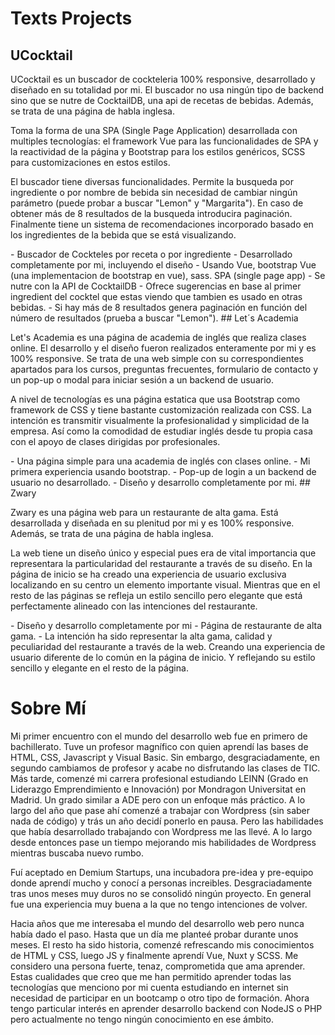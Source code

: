 # Texts Projects
 ## UCocktail
  <p>UCocktail es un buscador de cockteleria 100% responsive, desarrollado y diseñado en su totalidad por mi. El buscador no usa ningún tipo de backend sino que se nutre de CocktailDB, una api de recetas de bebidas. Además, se trata de una página de habla inglesa.</p>
  <p>Toma la forma de una SPA (Single Page Application) desarrollada con multiples tecnologías: el framework Vue para las funcionalidades de SPA y la reactividad de la página y Bootstrap para los estilos genéricos, SCSS para customizaciones en estos estilos.</p>
  <p>El buscador tiene diversas funcionalidades. Permite la busqueda por ingrediente o por nombre de bebida sin necesidad de cambiar ningún parámetro (puede probar a buscar "Lemon" y "Margarita"). En caso de obtener más de 8 resultados de la busqueda introducira paginación. Finalmente tiene un sistema de recomendaciones incorporado basado en los ingredientes de la bebida que se está visualizando.</p>
  - Buscador de Cockteles por receta o por ingrediente
  - Desarrollado completamente por mi, incluyendo el diseño
  - Usando Vue, bootstrap Vue (una implementacion de bootstrap en vue), sass. SPA (single page app)
  - Se nutre con la API de CocktailDB
  - Ofrece sugerencias en base al primer ingredient del cocktel que estas viendo que tambien es usado en otras bebidas.
  - Si hay más de 8 resultados genera paginación en función del número de resultados (prueba a buscar "Lemon").
 ## Let´s Academia
    <p>
    Let's Academia es una página de academia de inglés que realiza clases online. El desarrollo y el diseño fueron realizados enteramente por mi y es 100% responsive. Se trata de una web simple con su correspondientes apartados para los cursos, preguntas frecuentes, formulario de contacto y un pop-up o modal para iniciar sesión a un backend de usuario.
    </p>
    <p>
    A nivel de tecnologías es una página estatica que usa Bootstrap como framework de CSS y tiene bastante customización realizada con CSS. La intención es transmitir visualmente la profesionalidad y simplicidad de la empresa. Así como la comodidad de estudiar inglés desde tu propia casa con el apoyo de clases dirigidas por profesionales.
    </p>
  - Una página simple para una academia de inglés con clases online.
  - Mi primera experiencia usando bootstrap.
  - Pop-up de login a un backend de usuario no desarrollado.
  - Diseño y desarrollo completamente por mi.
 ## Zwary
    <p>
    Zwary es una página web para un restaurante de alta gama. Está desarrollada y diseñada en su plenitud por mi y es 100% responsive. Además, se trata de una página de habla inglesa.
    </p>
    <p>
    La web tiene un diseño único y especial pues era de vital importancia que representara la particularidad del restaurante a través de su diseño. En la página de inicio se ha creado una experiencia de usuario exclusiva localizando en su centro un elemento importante visual. Mientras que en el resto de las páginas se refleja un estilo sencillo pero elegante que está perfectamente alineado con las intenciones del restaurante.
    </p>
  - Diseño y desarrollo completamente por mi
  - Página de restaurante de alta gama.
  - La intención ha sido representar la alta gama, calidad y peculiaridad del restaurante a través de la web. Creando una experiencia de usuario diferente de lo común en la página de inicio. Y reflejando su estilo sencillo y elegante en el resto de la página.

# Sobre Mí
  <p>
  Mi primer encuentro con el mundo del desarrollo web fue en primero de bachillerato. Tuve un profesor magnífico con quien aprendí las bases de HTML, CSS, Javascript y Visual Basic. Sin embargo, desgraciadamente, en segundo cambiamos de profesor y acabe no disfrutando las clases de TIC. Más tarde, comenzé mi carrera profesional estudiando LEINN (Grado en Liderazgo Emprendimiento e Innovación) por Mondragon Universitat en Madrid. Un grado similar a ADE pero con un enfoque más práctico. A lo largo del año que pase ahí comenzé a trabajar con Wordpress (sin saber nada de código) y trás un año decidí ponerlo en pausa. Pero las habilidades que había desarrollado trabajando con Wordpress me las llevé. A lo largo desde entonces pase un tiempo mejorando mis habilidades de Wordpress mientras buscaba nuevo rumbo.
  </p> <p>
  Fuí aceptado en Demium Startups, una incubadora pre-idea y pre-equipo donde aprendí mucho y conocí a personas increibles. Desgraciadamente tras unos meses muy duros no se consolidó ningún proyecto. En general fue una experiencia muy buena a la que no tengo intenciones de volver.
  </p>
  Hacia años que me interesaba el mundo del desarrollo web pero nunca había dado el paso. Hasta que un día me planteé probar durante unos meses. El resto ha sido historia, comenzé refrescando mis conocimientos de HTML y CSS, luego JS y finalmente aprendí Vue, Nuxt y SCSS.
  Me considero una persona fuerte, tenaz, comprometida que ama aprender. Estas cualidades que creo que me han permitido aprender todas las tecnologías que menciono por mi cuenta estudiando en internet sin necesidad de participar en un bootcamp o otro tipo de formación. Ahora tengo particular interés en aprender desarrollo backend con NodeJS o PHP pero actualmente no tengo ningún conocimiento en ese ámbito.
  </p>
  
  